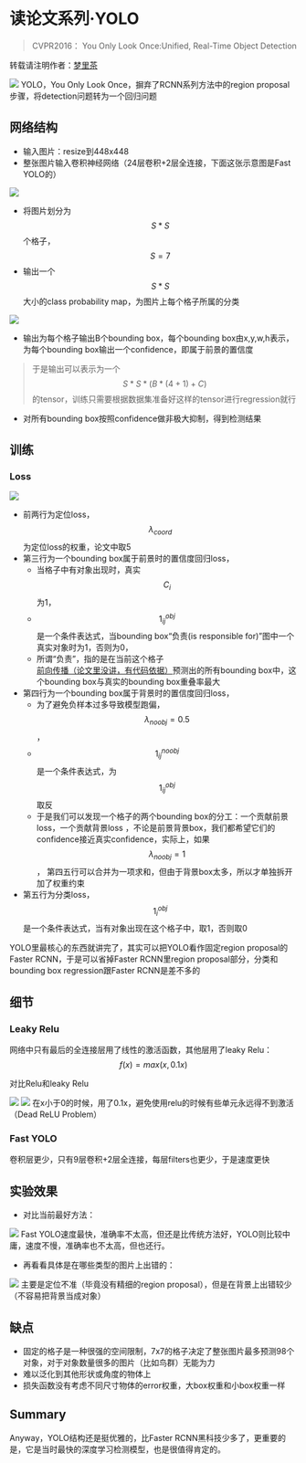 # 读论文系列·YOLO

> CVPR2016： You Only Look Once:Unified, Real-Time Object Detection

转载请注明作者：[梦里茶](https://github.com/ahangchen)

![](yolo_0.png)
YOLO，You Only Look Once，摒弃了RCNN系列方法中的region proposal步骤，将detection问题转为一个回归问题

## 网络结构

* 输入图片：resize到448x448
* 整张图片输入卷积神经网络（24层卷积+2层全连接，下面这张示意图是Fast YOLO的）

![](yolo_1.png)
* 将图片划分为$$S*S$$个格子，$$S=7$$
* 输出一个$$S*S$$大小的class probability map，为图片上每个格子所属的分类

![](yolo_2.png)
* 输出为每个格子输出B个bounding box，每个bounding box由x,y,w,h表示，为每个bounding box输出一个confidence，即属于前景的置信度

> 于是输出可以表示为一个$$S*S*(B*(4+1)+C)$$的tensor，训练只需要根据数据集准备好这样的tensor进行regression就行

* 对所有bounding box按照confidence做非极大抑制，得到检测结果

## 训练

### Loss

![](yolo_3.png)
* 前两行为定位loss，$$\lambda_{coord}$$为定位loss的权重，论文中取5
* 第三行为一个bounding box属于前景时的置信度回归loss，
  * 当格子中有对象出现时，真实$$C_{i}$$为1，
  * $$1_{ij}^{obj}$$是一个条件表达式，当bounding box“负责\(is responsible for\)”图中一个真实对象时为1，否则为0，
  * 所谓“负责”，指的是在当前这个格子[前向传播（论文里没讲，有代码依据）](https://github.com/pjreddie/darknet/blob/master/src/detection_layer.c#L120)预测出的所有bounding box中，这个bounding box与真实的bounding box重叠率最大
* 第四行为一个bounding box属于背景时的置信度回归loss，
  * 为了避免负样本过多导致模型跑偏， $$\lambda_{noobj}=0.5$$，
  * $$1_{ij}^{noobj}$$是一个条件表达式，为$$1_{ij}^{obj}$$取反
  * 于是我们可以发现一个格子的两个bounding box的分工：一个贡献前景loss，一个贡献背景loss ，不论是前景背景box，我们都希望它们的confidence接近真实confidence，实际上，如果 $$\lambda_{noobj}=1$$， 第四五行可以合并为一项求和，但由于背景box太多，所以才单独拆开加了权重约束
* 第五行为分类loss，$$1_{i}^{obj}$$是一个条件表达式，当有对象出现在这个格子中，取1，否则取0

YOLO里最核心的东西就讲完了，其实可以把YOLO看作固定region proposal的Faster RCNN，于是可以省掉Faster RCNN里region proposal部分，分类和bounding box regression跟Faster RCNN是差不多的

## 细节

### Leaky Relu

网络中只有最后的全连接层用了线性的激活函数，其他层用了leaky Relu：$$f(x)=max(x, 0.1x)$$

对比Relu和leaky Relu

![](yolo_4.png)
![](yolo_5.png)
在x小于0的时候，用了0.1x，避免使用relu的时候有些单元永远得不到激活（Dead ReLU Problem）

### Fast YOLO

卷积层更少，只有9层卷积+2层全连接，每层filters也更少，于是速度更快

## 实验效果

* 对比当前最好方法：

![](yolo_6.png)
Fast YOLO速度最快，准确率不太高，但还是比传统方法好，YOLO则比较中庸，速度不慢，准确率也不太高，但也还行。

* 再看看具体是在哪些类型的图片上出错的：

![](yolo_7.png)
主要是定位不准（毕竟没有精细的region proposal），但是在背景上出错较少（不容易把背景当成对象）

## 缺点

* 固定的格子是一种很强的空间限制，7x7的格子决定了整张图片最多预测98个对象，对于对象数量很多的图片（比如鸟群）无能为力
* 难以泛化到其他形状或角度的物体上
* 损失函数没有考虑不同尺寸物体的error权重，大box权重和小box权重一样

## Summary

Anyway，YOLO结构还是挺优雅的，比Faster RCNN黑科技少多了，更重要的是，它是当时最快的深度学习检测模型，也是很值得肯定的。

